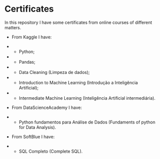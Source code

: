 # Certificates
In this repository I have some certificates from online courses of different matters. 

* From Kaggle I have:
*  - Python;
*  - Pandas;
*  - Data Cleaning (Limpeza de dados);
*  - Introduction to Machine Learning (Introdução a Inteligência Artificial);
*  - Intermediate Machine Learning (Inteligência Artificial intermediária).

* From DataScienceAcademy I have:
*  - Python fundamentos para Análise de Dados (Fundaments of python for Data Analysis).

* From SoftBlue I have:
*   - SQL Completo (Complete SQL).
